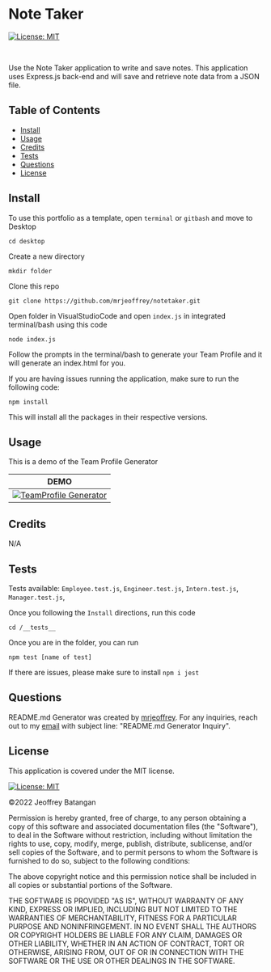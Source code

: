 # Note Taker

[![License: MIT](https://img.shields.io/badge/License-MIT-yellow.svg)](https://opensource.org/licenses/MIT)
	
<br>

Use the Note Taker application to write and save notes. This application uses Express.js back-end and will save and retrieve note data from a JSON file.
<br>

## Table of Contents
- <a href="#install">Install</a>
- <a href="#usage">Usage</a>
- <a href="#credits">Credits</a>
- <a href="#test">Tests</a>
- <a href="#questions">Questions</a>
- <a href="#license">License</a>

## <span id="install">Install</span>

To use this portfolio as a template, open `terminal` or `gitbash` and move to Desktop
 
    cd desktop

Create a new directory

    mkdir folder

Clone this repo

    git clone https://github.com/mrjeoffrey/notetaker.git

Open folder in VisualStudioCode and open `index.js` in integrated terminal/bash using this code

	node index.js

Follow the prompts in the terminal/bash to generate your Team Profile and it will generate an index.html for you.

If you are having issues running the application, make sure to run the following code:

    npm install

This will install all the packages in their respective versions.

## <span id="usage">Usage</span>
    
This is a demo of the Team Profile Generator

| DEMO | 
| ------- | 
| [![TeamProfile Generator](https://img.youtube.com/vi/lptD3CFU82Q/0.jpg)](https://www.youtube.com/watch?v=lptD3CFU82Q) |

## <span id="credits">Credits</span>
N/A


## <span id="test">Tests</span>

Tests available: `Employee.test.js`, `Engineer.test.js`, `Intern.test.js`, `Manager.test.js`,

Once you following the `Install` directions, run this code

    cd /__tests__

Once you are in the folder, you can run

    npm test [name of test]

If there are issues, please make sure to install `npm i jest`

## <span id="questions">Questions</span>

README.md Generator was created by [mrjeoffrey](https://github.com/mrjeoffrey). For any inquiries, reach out to my [email](mailto://b.jeoffrey@gmail.com) with subject line: "README.md Generator Inquiry".

## <span id="license">License</span>

This application is covered under the MIT license.

[![License: MIT](https://img.shields.io/badge/License-MIT-yellow.svg)](https://opensource.org/licenses/MIT)
	

©2022 Jeoffrey Batangan

Permission is hereby granted, free of charge, to any person obtaining a copy of this software and associated documentation files (the "Software"), to deal in the Software without restriction, including without limitation the rights to use, copy, modify, merge, publish, distribute, sublicense, and/or sell copies of the Software, and to permit persons to whom the Software is furnished to do so, subject to the following conditions:

The above copyright notice and this permission notice shall be included in all copies or substantial portions of the Software.

THE SOFTWARE IS PROVIDED "AS IS", WITHOUT WARRANTY OF ANY KIND, EXPRESS OR IMPLIED, INCLUDING BUT NOT LIMITED TO THE WARRANTIES OF MERCHANTABILITY, FITNESS FOR A PARTICULAR PURPOSE AND NONINFRINGEMENT. IN NO EVENT SHALL THE AUTHORS OR COPYRIGHT HOLDERS BE LIABLE FOR ANY CLAIM, DAMAGES OR OTHER LIABILITY, WHETHER IN AN ACTION OF CONTRACT, TORT OR OTHERWISE, ARISING FROM, OUT OF OR IN CONNECTION WITH THE SOFTWARE OR THE USE OR OTHER DEALINGS IN THE SOFTWARE.


